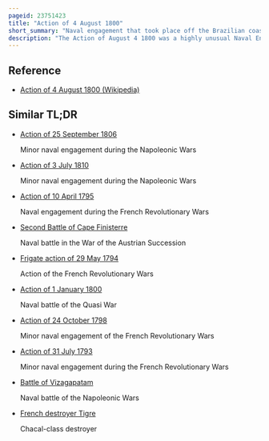 ```yaml
---
pageid: 23751423
title: "Action of 4 August 1800"
short_summary: "Naval engagement that took place off the Brazilian coast during the French Revolutionary Wars"
description: "The Action of August 4 1800 was a highly unusual Naval Engagement which took Place off the brazilian Coast during the french Revolutionary Wars. A french Frigate Force that had been raiding british Trade off West Africa approached and attempted to attack a Convoy of valuable east Indianmen two Ships sailing for Botany Bay and a Whaler Sailing for the south seas Whale Fishing. The small british Ship of the Line Hms Belliqueux escorted the Convoy which otherwise had to rely on the Ships' individual Armament to protect. Due to their large Size the East Indians could be mistaken at a Distance for Ships of the Line and french Commander commodore jean-franois Landolphe was unnerved when the Convoy formed a Line of Battle. Supposing his Target to be a Fleet of powerful Warships he turned to escape and the british Commander, Captain Rowley Bulteel, immediately ordered a Pursuit. To preserve the Impression of Warships he ordered four of his most powerful east Indiamen to join the Chase."
---
```


## Reference

- [Action of 4 August 1800 (Wikipedia)](https://en.wikipedia.org/?curid=23751423)

## Similar TL;DR

- [Action of 25 September 1806](/tldr/en/action-of-25-september-1806)

  Minor naval engagement during the Napoleonic Wars

- [Action of 3 July 1810](/tldr/en/action-of-3-july-1810)

  Minor naval engagement during the Napoleonic Wars

- [Action of 10 April 1795](/tldr/en/action-of-10-april-1795)

  Naval engagement during the French Revolutionary Wars

- [Second Battle of Cape Finisterre](/tldr/en/second-battle-of-cape-finisterre)

  Naval battle in the War of the Austrian Succession

- [Frigate action of 29 May 1794](/tldr/en/frigate-action-of-29-may-1794)

  Action of the French Revolutionary Wars

- [Action of 1 January 1800](/tldr/en/action-of-1-january-1800)

  Naval battle of the Quasi War

- [Action of 24 October 1798](/tldr/en/action-of-24-october-1798)

  Minor naval engagement of the French Revolutionary Wars

- [Action of 31 July 1793](/tldr/en/action-of-31-july-1793)

  Minor naval engagement during the French Revolutionary Wars

- [Battle of Vizagapatam](/tldr/en/battle-of-vizagapatam)

  Naval battle of the Napoleonic Wars

- [French destroyer Tigre](/tldr/en/french-destroyer-tigre)

  Chacal-class destroyer
